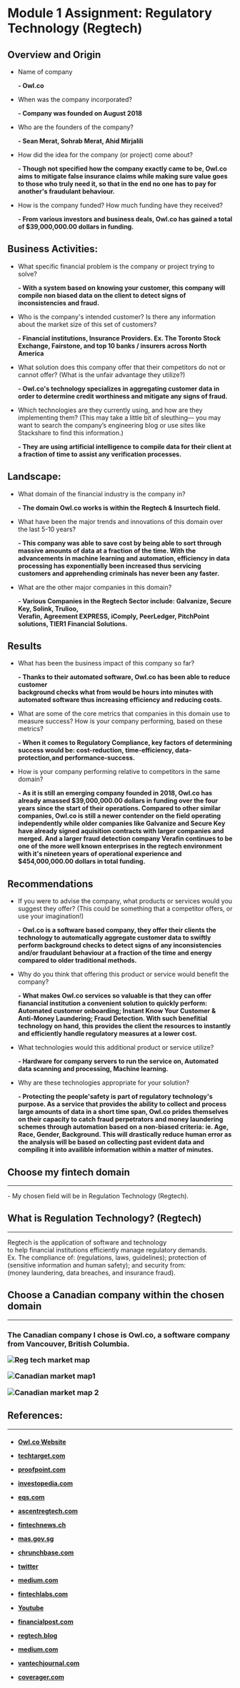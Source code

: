 # Module 1 Assignment: Regulatory Technology (Regtech)
## Overview and Origin
* Name of company 
**<p>- Owl.co**

* When was the company incorporated? 
**<p>- Company was founded on August 2018**

* Who are the founders of the company? 
**<p>- Sean Merat, Sohrab Merat, Ahid Mirjalili**

* How did the idea for the company (or project) come about?
**<p>- Though not specified how the company exactly came to be, Owl.co aims to mitigate false insurance claims while making sure value goes to those who truly need it, so that in the end no one has to pay for another's fraudulant behaviour.**

* How is the company funded? How much funding have they received?
**<p>- From various investors and business deals, Owl.co has gained a total of $39,000,000.00 dollars in funding.**

## Business Activities:

* What specific financial problem is the company or project trying to solve?
   
    **<p>- With a system based on knowing your customer, this company will compile non biased data on the client to detect signs of inconsistencies and fraud.**

* Who is the company's intended customer? Is there any information about the market size of this set of customers?

    **<p>- Financial institutions, Insurance Providers. Ex. The Toronto Stock Exchange, Fairstone, and top 10 banks / insurers across North America** 

* What solution does this company offer that their competitors do not or cannot offer? (What is the unfair advantage they utilize?)
   
    **<p>- Owl.co's technology specializes in aggregating customer data in order to determine credit worthiness and mitigate any signs of fraud.**

* Which technologies are they currently using, and how are they implementing them? (This may take a little bit of sleuthing–– you may want to search the company’s engineering blog or use sites like Stackshare to find this information.)
   
    **<p>- They are using artificial intelligence to compile data for their client at a fraction of time to assist any verification processes.**

## Landscape:

* What domain of the financial industry is the company in?
**<p>- The domain Owl.co works is within the Regtech & Insurtech field.**

* What have been the major trends and innovations of this domain over the last 5-10 years?
**<p>- This company was able to save cost by being able to sort through massive amounts of data at a fraction of the time. With the advancements in machine learning and automation, efficiency in data processing has exponentially been increased thus servicing customers and apprehending criminals has never been any faster.** 

* What are the other major companies in this domain?
**<p>- Various Companies in the Regtech Sector include: Galvanize, Secure Key, Solink, Trulioo, <br> Verafin, Agreement EXPRESS, iComply, PeerLedger, PitchPoint solutions, TIER1 Financial Solutions.**

## Results

* What has been the business impact of this company so far?
**<p>- Thanks to their automated software, Owl.co has been able to reduce customer<br> background checks what from would be hours into minutes with automated software thus increasing efficiency and reducing costs.**

* What are some of the core metrics that companies in this domain use to measure success? How is your company performing, based on these metrics?
**<p>- When it comes to Regulatory Compliance, key factors of determining success would be: cost-reduction, time-efficiency, data-protection,and performance-success.**

* How is your company performing relative to competitors in the same domain?
**<p>- As it is still an emerging company founded in 2018, Owl.co has already amassed $39,000,000.00 dollars in funding over the four years since the start of their operations. Compared to other similar companies, Owl.co is still a newer contender on the field operating independently while older companies like Galvanize and Secure Key have already signed aquisition contracts with larger companies and merged. And a larger fraud detection company Verafin continues to be one of the more well known enterprises in the regtech environment with it's nineteen years of operational experience and $454,000,000.00 dollars in total funding.**
## Recommendations

* If you were to advise the company, what products or services would you suggest they offer? (This could be something that a competitor offers, or use your imagination!)
**<p>- Owl.co is a software based company, they offer their clients the technology to automatically aggregate customer data to swiftly perform background checks to detect signs of any inconsistencies and/or fraudulant behaviour at a fraction of the time and energy compared to older traditional methods.**

* Why do you think that offering this product or service would benefit the company?
**<p>- What makes Owl.co services so valuable is that they can offer fianancial institution a convenient solution to quickly perform: Automated customer onboarding; Instant Know Your Customer & Anti-Money Laundering; Fraud Detection.  With such benefitial technology on hand, this provides the client the resources to instantly and efficiently handle regulatory measures at a lower cost.** 

* What technologies would this additional product or service utilize?
**<p>- Hardware for company servers to run the service on, Automated data scanning and processing, Machine learning.**

* Why are these technologies appropriate for your solution?
**<p>- Protecting the people'safety is part of regulatory technology's purpose. As a service that provides the ability to collect and process large amounts of data in a short time span, Owl.co prides themselves on their capacity to catch fraud perpetrators and money laundering schemes through automation based on a non-biased criteria: ie. Age, Race, Gender, Background. This will drastically reduce human error as the analysis will be based on collecting past evident data and compiling it into availible information within a matter of minutes.**









<h2> Choose my fintech domain </h2>

---

<p>- My chosen field will be in Regulation Technology (Regtech).</p>

<h2> What is Regulation Technology? (Regtech)</h2>

---

Regtech is the application of software and technology<br>
to help financial institutions efficiently manage regulatory demands.<br>
Ex. The compliance of: (regulations, laws, guidelines); protection of<br>
(sensitive information and human safety); and security from: <br>(money laundering, data breaches, and insurance fraud).

<!---Never knew anything about regulatory technology before this, it's actually really cool.--->

<h2> Choose a Canadian company within the chosen domain </h2>

---
<h3>
<p>The Canadian company I chose is Owl.co, a software company from Vancouver, British Columbia. <!---The service they offer seemed very fascinating.--->

![Reg tech market map](https://www.ascentregtech.com/wp-content/uploads/2020/11/RegTech-Market-Map-CB-Insights.png)

![Canadian market map1](https://www.pwc.com/ca/en/technology/assets/634448-fintech-marketing-map_v5-1600x1400.jpg)

![Canadian market map 2](https://x2u3s3r4.stackpathcdn.com/wp-content/uploads/2018/07/Leading-canadian-fintech-companies-1024x724.png?x30842)

<h2>References:</h2>

---

<h4>

* [Owl.co Website](https://www.owl.co)

* [techtarget.com](https://www.techtarget.com/searchcio/definition/RegTech)

* [proofpoint.com](https://www.proofpoint.com/us/threat-reference/regulatory-compliance)

* [investopedia.com](https://www.investopedia.com/terms/r/regtech.asp)

* [eqs.com](https://www.eqs.com/compliance-blog/what-is-regtech/)

* [ascentregtech.com](https://www.ascentregtech.com/what-is-regtech/)

* [fintechnews.ch](https://fintechnews.ch/fintech/fintech-canada-report/19783/)

* [mas.gov.sg](https://www.mas.gov.sg/development/fintech/technologies---regtech)

* [chrunchbase.com](https://www.crunchbase.com/organization/owl-fdda)

* [twitter](https://twitter.com/owldotco?lang=en)

* [medium.com](https://medium.com/@owldotco)

* [fintechlabs.com](https://fintechlabs.com/pitch/owl-co/)

* [Youtube](https://www.youtube.com/watch?v=Ke5uV6YtvSw)

* [financialpost.com](https://financialpost.com/pmn/press-releases-pmn/business-wire-news-releases-pmn/owl-co-secures-30-million-in-funding-to-address-insurance-industrys-80-billion-fraud-problem)

* [regtech.blog](https://regtech.blog/filingnews/a-birds-eye-view-of-the-regtech-market)

* [medium.com](https://medium.com/@owldotco/tsx-working-with-owl-co-to-enhance-operational-efficiency-2698b5bf0f0a)

* [vantechjournal.com](https://www.vantechjournal.com/p/owl-series-b)

* [coverager.com](https://coverager.com/owl-co-raises-30-million/)


















<!---Howdy Partner! Fancy Meeting You Here.--->
